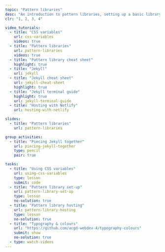 ```yaml
---
topic: "Pattern libraries"
desc: "An introduction to pattern libraries, setting up a basic library, and populating it with typography-related styles."
clr: "1, 2, 3, 4"

video_tutorials:
  - title: "CSS variables"
    url: css-variables
    videos: true
  - title: "Pattern libraries"
    url: pattern-libraries
    videos: true
  - title: "Pattern library cheat sheet"
    highlight: true
  - title: "Jekyll"
    url: jekyll
  - title: "Jekyll cheat sheet"
    url: jekyll-cheat-sheet
    highlight: true
  - title: "Jekyll terminal guide"
    highlight: true
    url: jekyll-terminal-guide
  - title: "Hosting with Netlify"
    url: hosting-with-netlify

slides:
  - title: "Pattern libraries"
    url: pattern-libraries

group_activities:
  - title: "Piecing Jekyll together"
    url: piecing-jekyll-together
    type: pencil
    pair: true

tasks:
  - title: "Using CSS variables"
    url: using-css-variables
    type: lesson
    submit: code
  - title: "Pattern library set-up"
    url: pattern-library-set-up
    type: lesson
    no-solution: true
  - title: "Pattern library hosting"
    url: pattern-library-hosting
    type: lesson
    no-solution: true
  - title: "Typography & colours"
    url: "https://github.com/acgd-webdev-4/typography-colours"
    submit: show
    no-solution: true
  - type: watch-videos
---
```

